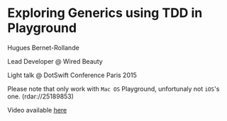 # Exploring Generics using TDD in Playground


Hugues Bernet-Rollande

Lead Developer @ Wired Beauty

Light talk @ DotSwift Conference Paris 2015

Please note that only work with `Mac OS` Playground, unfortunaly not `iOS`'s one. (rdar://25189853)

Video available [here](https://github.com/huguesbr/talk-exploring-generics-using-tdd-in-playground/releases/download/1.0/TDD.Talk.mp4)
